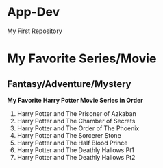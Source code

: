 # App-Dev
My First Repository 
# My Favorite Series/Movie
## Fantasy/Adventure/Mystery 

 **My Favorite Harry Potter Movie Series in Order**
 1. Harry Potter and The Prisoner of Azkaban
 2. Harry Potter and The Chamber of Secrets
 3. Harry Potter and The Order of The Phoenix
 4. Harry Potter and The Sorcerer Stone
 5. Harry Potter and The Half Blood Prince
 6. Harry Potter and The Deathly Hallows Pt1
 7. Harry Potter and The Deathly Hallows Pt2
